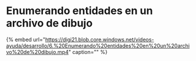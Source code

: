 # Enumerando entidades en un archivo de dibujo

{% embed url="https://digi21.blob.core.windows.net/videos-ayuda/desarrollo/6.%20Enumerando%20entidades%20en%20un%20archivo%20de%20dibujo.mp4" caption="" %}

